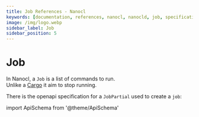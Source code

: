 ```yaml
---
title: Job References - Nanocl
keywords: [documentation, references, nanocl, nanocld, job, specification, spec]
image: /img/logo.webp
sidebar_label: Job
sidebar_position: 5
---
```


# Job

In Nanocl, a `Job` is a list of commands to run.<br />
Unlike a [Cargo](./cargo.md) it aim to stop running.<br />

There is the openapi specification for a `JobPartial` used to create a `job`:

import ApiSchema from '@theme/ApiSchema'

<ApiSchema example={false} id="nanocld-latest" pointer="#/components/schemas/JobPartial" />
